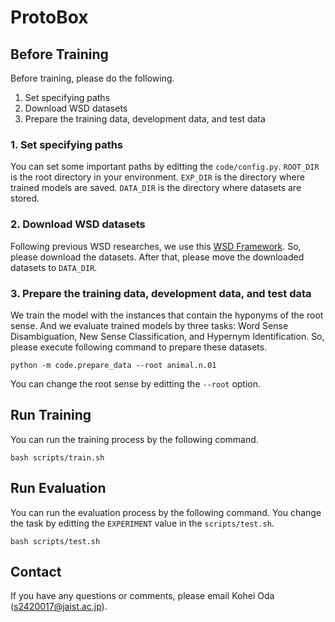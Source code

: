 # ProtoBox

## Before Training

Before training, please do the following. 
1. Set specifying paths
2. Download WSD datasets
3. Prepare the training data, development data, and test data

### 1. Set specifying paths
You can set some important paths by editting the `code/config.py`. 
`ROOT_DIR` is the root directory in your environment. 
`EXP_DIR` is the directory where trained models are saved. 
`DATA_DIR` is the directory where datasets are stored. 

### 2. Download WSD datasets
Following previous WSD researches, we use this [WSD Framework](http://lcl.uniroma1.it/wsdeval/). 
So, please download the datasets. 
After that, please move the downloaded datasets to `DATA_DIR`. 

### 3. Prepare the training data, development data, and test data
We train the model with the instances that contain the hyponyms of the root sense. 
And we evaluate trained models by three tasks: Word Sense Disambiguation, New Sense Classification, and Hypernym Identification. 
So, please execute following command to prepare these datasets. 
```
python -m code.prepare_data --root animal.n.01
```
You can change the root sense by editting the `--root` option. 

## Run Training
You can run the training process by the following command. 
```
bash scripts/train.sh
```

## Run Evaluation
You can run the evaluation process by the following command. 
You change the task by editting the `EXPERIMENT` value in the `scripts/test.sh`. 
```
bash scripts/test.sh
```

## Contact
If you have any questions or comments, please email Kohei Oda (s2420017@jaist.ac.jp). 
